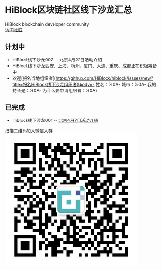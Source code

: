 # HiBlock区块链社区线下沙龙汇总
HiBlock blockchain developer community  
[访问社区](http://hiblock.net/)  

## 计划中  
- HiBlock线下沙龙002 -- 北京4月22日活动介绍
- HiBlock线下沙龙西安、上海、杭州、厦门、大连、重庆、成都正在积极筹备中  
- 欢迎[报名当地组织者](https://github.com/HiBlock/hiblock/issues/new?title=报名HiBlock线下沙龙组织者&body=- 姓名：%0A- 城市：%0A- 我的特长是：%0A- 为什么要申请组织者：%0A) 

## 已完成  
- HiBlock线下沙龙001 -- [北京4月7日活动介绍](http://t.cn/RmvNvQC)    

扫描二维码加入微信大群  
![](https://github.com/HiBlock/hiblock/blob/master/images/HiBlock_wechat_qrcode.jpeg)
